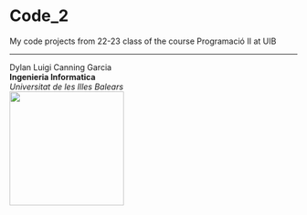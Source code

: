 # Code_2
My code projects from 22-23 class of the course Programació II at UIB








----------------------------------------
Dylan Luigi Canning Garcia <br>
**Ingenieria Informatica**<br>
*Universitat de les Illes Balears*<br>
<img src="https://github.com/dylanluigi/programacion_1_uib/blob/a54ef97e80695adec14678d09cdc30777d2985ac/logouni.png" width="200" align>

